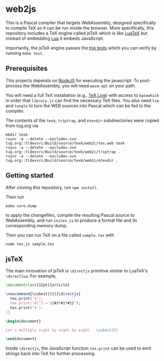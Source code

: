 # web2js

This is a Pascal compiler that targets WebAssembly, designed
specifically to compile TeX so it can be run inside the browser.  More
specifically, this repository includes a TeX engine called jsTeX which
is like [LuaTeX](http://www.luatex.org/) but instead of embedding
[Lua](https://www.lua.org/) it embeds JavaScript.

Importantly, the jsTeX engine passes the [trip
tests](http://texdoc.net/texmf-dist/doc/generic/knuth/tex/tripman.pdf)
which you can verify by running `make test`.

## Prerequisites

This projects depends on [NodeJS](https://nodejs.org/en/) for
executing the javascript.  To post-process the WebAssembly, you will
need `wasm-opt` on your path.

You will need a full TeX installation (e.g., [TeX
Live](https://www.tug.org/texlive/)) with access to `kpsewhich` in
order that `library.js` can find the necessary TeX files.  You also
need `tie` and `tangle` to turn the WEB sources into Pascal which can
be fed to the compiler.

The contents of the `texk`, `triptrap`, and `etexdir` subdirectories
were copied from tug.org via

```
mkdir texk
rsync -a --delete --exclude=.svn tug.org::tldevsrc/Build/source/texk/web2c/tex.web texk
rsync -a --delete --exclude=.svn tug.org::tldevsrc/Build/source/texk/web2c/triptrap .
rsync -a --delete --exclude=.svn tug.org::tldevsrc/Build/source/texk/web2c/etexdir .
```

## Getting started

After cloning this repository, run `npm install`.

Then run

```
make core.dump
```

to apply the changefiles, compile the resulting Pascal source to
WebAssembly, and run `initex.js` to produce a format file and its
corresponding memory dump.

Then you can run TeX on a file called `sample.tex` with

```
node tex.js sample.tex
```

## jsTeX

The main innovation of jsTeX is `\directjs` primitive similar to
LuaTeX's `\directlua`.  For example,

```latex
\documentclass[12pt]{article}

\newcommand{\cubeit}[1]{\directjs{
  tex.print('$');
  tex.print(`#1^3 = ${#1*#1*#1}`);
  tex.print('$');
}}

\begin{document}

Let's multiply eight by eight by eight.  \cubeit{8}

\end{document}
```

Inside `\directjs`, the JavaScript function `tex.print` can be used to
emit strings back into TeX for further processing.
